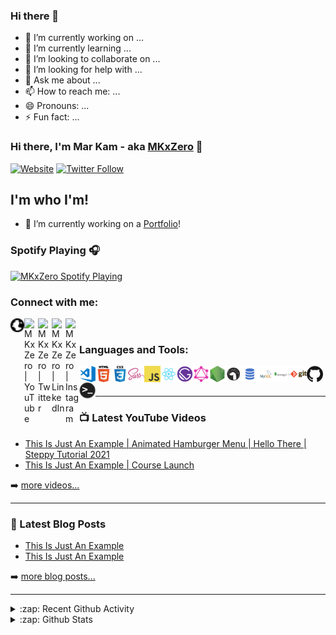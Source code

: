 ### Hi there 👋

<!--
**MKxZero/MKxZero** is a ✨ _special_ ✨ repository because its `README.md` (this file) appears on your GitHub profile.

Here are some ideas to get you started:
-->
- 🔭 I’m currently working on ...
- 🌱 I’m currently learning ...
- 👯 I’m looking to collaborate on ...
- 🤔 I’m looking for help with ...
- 💬 Ask me about ...
- 📫 How to reach me: ...
- 😄 Pronouns: ...
- ⚡ Fun fact: ...

### Hi there, I'm Mar Kam - aka [MKxZero][website] 👋

[![Website](https://img.shields.io/website?label=MKxZero.com&style=for-the-badge&url=https%3A%2F%2FMKxZero.com)](https://MKxZero.com)
[![Twitter Follow](https://img.shields.io/twitter/follow/MKxZero?color=1DA1F2&logo=twitter&style=for-the-badge)](https://twitter.com/intent/follow?original_referer=https%3A%2F%2Fgithub.com%2FMKxZero&screen_name=MKxZero)

## I'm who I'm!

- 🔭 I’m currently working on a [Portfolio][website]!

### Spotify Playing 🎧
[<img src="https://now-playing-MKxZero.vercel.app/api/spotify-playing" alt="MKxZero Spotify Playing" width="350" />](https://open.spotify.com/user/swyqyimdc12jajde4vpwd2x1b)

### Connect with me:

[<img align="left" alt="MKxZero.com" width="22px" src="https://raw.githubusercontent.com/iconic/open-iconic/master/svg/globe.svg" />][website]
[<img align="left" alt="MKxZero | YouTube" width="22px" src="https://cdn.jsdelivr.net/npm/simple-icons@v3/icons/youtube.svg" />][youtube]
[<img align="left" alt="MKxZero | Twitter" width="22px" src="https://cdn.jsdelivr.net/npm/simple-icons@v3/icons/twitter.svg" />][twitter]
[<img align="left" alt="MKxZero | LinkedIn" width="22px" src="https://cdn.jsdelivr.net/npm/simple-icons@v3/icons/linkedin.svg" />][linkedin]
[<img align="left" alt="MKxZero | Instagram" width="22px" src="https://cdn.jsdelivr.net/npm/simple-icons@v3/icons/instagram.svg" />][instagram]

<br />

### Languages and Tools:

[<img align="left" alt="Visual Studio Code" width="26px" src="https://raw.githubusercontent.com/github/explore/80688e429a7d4ef2fca1e82350fe8e3517d3494d/topics/visual-studio-code/visual-studio-code.png" />][webdevplaylist]
[<img align="left" alt="HTML5" width="26px" src="https://raw.githubusercontent.com/github/explore/80688e429a7d4ef2fca1e82350fe8e3517d3494d/topics/html/html.png" />][webdevplaylist]
[<img align="left" alt="CSS3" width="26px" src="https://raw.githubusercontent.com/github/explore/80688e429a7d4ef2fca1e82350fe8e3517d3494d/topics/css/css.png" />][cssplaylist]
[<img align="left" alt="Sass" width="26px" src="https://raw.githubusercontent.com/github/explore/80688e429a7d4ef2fca1e82350fe8e3517d3494d/topics/sass/sass.png" />][cssplaylist]
[<img align="left" alt="JavaScript" width="26px" src="https://raw.githubusercontent.com/github/explore/80688e429a7d4ef2fca1e82350fe8e3517d3494d/topics/javascript/javascript.png" />][jsplaylist]
[<img align="left" alt="React" width="26px" src="https://raw.githubusercontent.com/github/explore/80688e429a7d4ef2fca1e82350fe8e3517d3494d/topics/react/react.png" />][reactplaylist]
[<img align="left" alt="Gatsby" width="26px" src="https://raw.githubusercontent.com/github/explore/e94815998e4e0713912fed477a1f346ec04c3da2/topics/gatsby/gatsby.png" />][webdevplaylist]
[<img align="left" alt="GraphQL" width="26px" src="https://raw.githubusercontent.com/github/explore/80688e429a7d4ef2fca1e82350fe8e3517d3494d/topics/graphql/graphql.png" />][webdevplaylist]
[<img align="left" alt="Node.js" width="26px" src="https://raw.githubusercontent.com/github/explore/80688e429a7d4ef2fca1e82350fe8e3517d3494d/topics/nodejs/nodejs.png" />][webdevplaylist]
[<img align="left" alt="Deno" width="26px" src="https://raw.githubusercontent.com/github/explore/361e2821e2dea67711cde99c9c40ed357061cf27/topics/deno/deno.png" />][webdevplaylist]
[<img align="left" alt="SQL" width="26px" src="https://raw.githubusercontent.com/github/explore/80688e429a7d4ef2fca1e82350fe8e3517d3494d/topics/sql/sql.png" />][webdevplaylist]
[<img align="left" alt="MySQL" width="26px" src="https://raw.githubusercontent.com/github/explore/80688e429a7d4ef2fca1e82350fe8e3517d3494d/topics/mysql/mysql.png" />][webdevplaylist]
[<img align="left" alt="MongoDB" width="26px" src="https://raw.githubusercontent.com/github/explore/80688e429a7d4ef2fca1e82350fe8e3517d3494d/topics/mongodb/mongodb.png" />][webdevplaylist]
[<img align="left" alt="Git" width="26px" src="https://raw.githubusercontent.com/github/explore/80688e429a7d4ef2fca1e82350fe8e3517d3494d/topics/git/git.png" />][webdevplaylist]
[<img align="left" alt="GitHub" width="26px" src="https://raw.githubusercontent.com/github/explore/78df643247d429f6cc873026c0622819ad797942/topics/github/github.png" />][webdevplaylist]
[<img align="left" alt="Terminal" width="26px" src="https://raw.githubusercontent.com/github/explore/80688e429a7d4ef2fca1e82350fe8e3517d3494d/topics/terminal/terminal.png" />][webdevplaylist]

<br />
<br />

---

### 📺 Latest YouTube Videos

<!-- YOUTUBE:START -->
- [This Is Just An Example | Animated Hamburger Menu | Hello There | Steppy Tutorial 2021](https://www.youtube.com/watch?v=)
- [This Is Just An Example | Course Launch](https://www.youtube.com/watch?v=)

<!-- YOUTUBE:END -->

➡️ [more videos...](https://youtube.com/MKxZero)

---

### 📕 Latest Blog Posts

<!-- BLOG-POST-LIST:START -->
- [This Is Just An Example](https://dev.to/MKxZero/microinteractions-password-validation-animation-5629)
- [This Is Just An Example](https://dev.to/MKxZero/notion-youtube-a-powerful-combination-for-productivity-1def)

<!-- BLOG-POST-LIST:END -->

➡️ [more blog posts...](https://MKxZero.com)

---

<details>
  <summary>:zap: Recent Github Activity</summary>
  
<!--START_SECTION:activity-->
1. ❗️ Closed issue [#1](https://github.com/MKxZero/MKxZero-vscode-theme/issues/1) in [MKxZero/MKxZero-vscode-theme](https://github.com/MKxZero/MKxZero-vscode-theme)
2. 🎉 Merged PR [#2](https://github.com/MKxZero/MKxZero-vscode-theme/pull/2) in [MKxZero/MKxZero-vscode-theme](https://github.com/MKxZero/MKxZero-vscode-theme)
3. 🗣 Commented on [#1](https://github.com/MKxZero/MKxZero-vscode-theme/issues/1) in [MKxZero/MKxZero-vscode-theme](https://github.com/MKxZero/MKxZero-vscode-theme)

<!--END_SECTION:activity-->

</details>

<details>
  <summary>:zap: Github Stats</summary>

  <img align="left" alt="MKxZero's Github Stats" src="https://github-readme-stats.MKxZero.vercel.app/api?username=MKxZero&show_icons=true&hide_border=true" />

</details>

[website]: https://MKxZero.com
[twitter]: https://twitter.com/MKxZero
[youtube]: https://youtube.com/MKxZero
[instagram]: https://instagram.com/MKxZero
[linkedin]: https://linkedin.com/in/MKxZero
[webdevplaylist]: https://www.youtube.com/
[jsplaylist]: https://www.youtube.com/
[cssplaylist]: https://www.youtube.com/
[reactplaylist]: https://www.youtube.com/